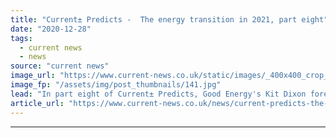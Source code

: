 ```yaml
---
title: "Current± Predicts -  The energy transition in 2021, part eight"
date: "2020-12-28"
tags: 
  - current news
  - news
source: "current news"
image_url: "https://www.current-news.co.uk/static/images/_400x400_crop_center-center/Westminster_--_Getty.jpg"
image_fp: "/assets/img/post_thumbnails/141.jpg"
lead: "In part eight of Current± Predicts, Good Energy's ​Kit Dixon foretells policy changes while Northern Powergrid's Iain Miller bets on community energy."
article_url: "https://www.current-news.co.uk/news/current-predicts-the-energy-transition-in-2021-part-eight?utm_source=rss-feeds&utm_medium=rss&utm_campaign=rss"
---
```


---
